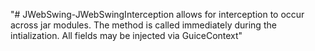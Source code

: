 "# JWebSwing-JWebSwingInterception allows for interception to occur across jar modules. The method is called immediately during the intialization. All fields may be injected via GuiceContext" 
